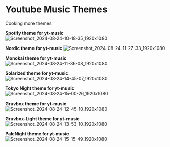 # Youtube Music Themes

Cooking more themes

**Spotify theme for yt-music** 
![Screenshot_2024-08-24-10-18-35_1920x1080](https://github.com/user-attachments/assets/dd574626-4387-4e98-b423-95b9dd7584c5)

**Nordic theme for yt-music** 
![Screenshot_2024-08-24-11-27-33_1920x1080](https://github.com/user-attachments/assets/39d74799-b42f-4e28-8842-78ae14b2a1c7)

**Monokai theme for yt-music** 
![Screenshot_2024-08-24-11-36-08_1920x1080](https://github.com/user-attachments/assets/c53ab03c-68a6-4d0c-aa48-ee7f9af3a2cb)

**Solarized theme for yt-music** 
![Screenshot_2024-08-24-14-45-07_1920x1080](https://github.com/user-attachments/assets/48299581-f2e8-4011-a758-08f6adf23361)

**Tokyo Night theme for yt-music** 
![Screenshot_2024-08-24-15-00-26_1920x1080](https://github.com/user-attachments/assets/4d5b4240-7ff8-42aa-ac0f-88c36e9db498)


**Gruvbox theme for yt-music** 
![Screenshot_2024-08-24-12-45-10_1920x1080](https://github.com/user-attachments/assets/8171f57f-d2ab-4f47-bd05-c50e2c048824)

**Gruvbox-Light theme for yt-music**
![Screenshot_2024-08-24-13-53-10_1920x1080](https://github.com/user-attachments/assets/3cf75560-d4ab-4650-8291-a4170e08054b)

**PaleNight theme for yt-music**
![Screenshot_2024-08-24-15-15-49_1920x1080](https://github.com/user-attachments/assets/273a5767-aa4f-413c-9fc1-085289264d38)







